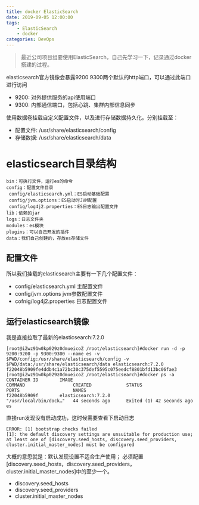 ```yaml
---
title: docker ElasticSearch
date: 2019-09-05 12:00:00
tags: 
    - ElasticSearch
    - docker
categories: DevOps
---
```


> 最近公司项目组要使用ElasticSearch，自己先学习一下，记录通过docker搭建的过程。

<!-- more -->

elasticsearch官方镜像会暴露9200 9300两个默认的http端口，可以通过此端口进行访问
- 9200: 对外提供服务的api使用端口
- 9300: 内部通信端口，包括心跳、集群内部信息同步

使用数据卷挂载自定义配置文件，以及进行存储数据持久化。分别挂载至：
- 配置文件: /usr/share/elasticsearch/config
- 存储数据: /usr/share/elasticsearch/data

# elasticsearch目录结构
```
bin：可执行文件，运行es的命令
config：配置文件目录
 config/elasticsearch.yml：ES启动基础配置
 config/jvm.options：ES启动时JVM配置
 config/log4j2.properties：ES日志输出配置文件
lib：依赖的jar
logs：日志文件夹
modules：es模块
plugins：可以自己开发的插件
data：我们自己创建的，存放es存储文件
```
## 配置文件
所以我们挂载的elasticsearch主要有一下几个配置文件：
* config/elasticsearch.yml   主配置文件
* config/jvm.options         jvm参数配置文件
* cofnig/log4j2.properties   日志配置文件

## 运行elasticsearch镜像
我是直接拉取了最新的elasticsearch:7.2.0
```
[root@iZwz91w0kp029z0dmueicoZ /root/elasticsearch]#docker run -d -p 9200:9200 -p 9300:9300 --name es -v $PWD/config:/usr/share/elasticsearch/config -v $PWD/data:/usr/share/elasticsearch/data elasticsearch:7.2.0
f22048b5909fe4ddb4c1a72bc30c375def5595c075eedcf8801bfd13bc06fae3
[root@iZwz91w0kp029z0dmueicoZ /root/elasticsearch]#docker ps -a
CONTAINER ID        IMAGE                                                 COMMAND                  CREATED             STATUS                       PORTS                    NAMES
f22048b5909f        elasticsearch:7.2.0                                   "/usr/local/bin/dock…"   44 seconds ago      Exited (1) 42 seconds ago                             es
```

直接run发现没有启动成功，这时候需要查看下启动日志
```
ERROR: [1] bootstrap checks failed
[1]: the default discovery settings are unsuitable for production use; at least one of [discovery.seed_hosts, discovery.seed_providers, cluster.initial_master_nodes] must be configured
```
大概的意思就是：默认发现设置不适合生产使用； 必须配置[discovery.seed_hosts，discovery.seed_providers，cluster.initial_master_nodes]中的至少一个。

* discovery.seed_hosts
* discovery.seed_providers
* cluster.initial_master_nodes